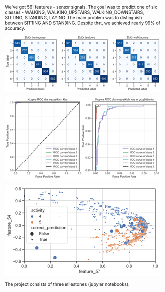 We've got 561 features - sensor signals. The goal was to predict one of six classes - WALKING, WALKING_UPSTAIRS, WALKING_DOWNSTAIRS, SITTING, STANDING, LAYING. The main problem was to distinguish between SITTING AND STANDING. Despite that, we achieved nearly 99% of accuracy.

![](images/xgb_confusion_matrix_all.png)

![](images/xgb_roc_curve_val.png)

![](images/4_5_distinguish.png)

The project consists of three milestones (jupyter notebooks).